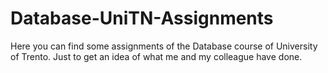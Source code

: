 # Database-UniTN-Assignments
Here you can find some assignments of the Database course of University of Trento. Just to get an idea of what me and my colleague have done.
